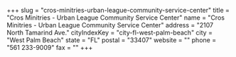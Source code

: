 +++
slug = "cros-minitries-urban-league-community-service-center"
title = "Cros Minitries - Urban League Community Service Center"
name = "Cros Minitries - Urban League Community Service Center"
address = "2107 North Tamarind Ave."
cityIndexKey = "city-fl-west-palm-beach"
city = "West Palm Beach"
state = "FL"
postal = "33407"
website = ""
phone = "561 233-9009"
fax = ""
+++
